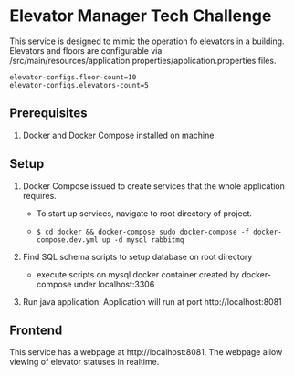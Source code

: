 # Elevator Manager Tech Challenge

This service is designed to mimic the operation fo elevators in a building.
Elevators and floors are configurable via /src/main/resources/application.properties/application.properties files.

```properties
elevator-configs.floor-count=10
elevator-configs.elevators-count=5
```
## Prerequisites
1. Docker and Docker Compose installed on machine.


## Setup
1. Docker Compose issued to create services that the whole application requires. 
   - To start up services, navigate to root directory of project.
   - ```shell
     $ cd docker && docker-compose sudo docker-compose -f docker-compose.dev.yml up -d mysql rabbitmq
     ```
2. Find SQL schema scripts to setup database on root directory
   - execute scripts on mysql docker container created by docker-compose under localhost:3306

3. Run java application. Application will run at port http://localhost:8081


## Frontend
This service has a webpage at http://localhost:8081. The webpage allow viewing of elevator statuses in realtime.